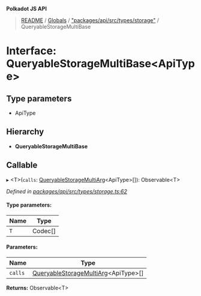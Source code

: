 **Polkadot JS API**

> [README](../README.md) / [Globals](../globals.md) / ["packages/api/src/types/storage"](../modules/_packages_api_src_types_storage_.md) / QueryableStorageMultiBase

# Interface: QueryableStorageMultiBase\<**ApiType**>

## Type parameters

* ApiType

## Hierarchy

* **QueryableStorageMultiBase**

## Callable

▸ \<T>(`calls`: [QueryableStorageMultiArg](../modules/_packages_api_src_types_storage_.md#queryablestoragemultiarg)\<ApiType>[]): Observable\<T>

*Defined in [packages/api/src/types/storage.ts:62](https://github.com/polkadot-js/api/blob/ff59962c5/packages/api/src/types/storage.ts#L62)*

#### Type parameters:

Name | Type |
------ | ------ |
`T` | Codec[] |

#### Parameters:

Name | Type |
------ | ------ |
`calls` | [QueryableStorageMultiArg](../modules/_packages_api_src_types_storage_.md#queryablestoragemultiarg)\<ApiType>[] |

**Returns:** Observable\<T>
